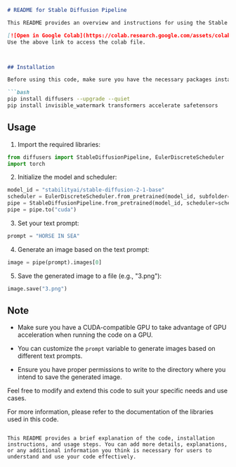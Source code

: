 ```markdown
# README for Stable Diffusion Pipeline

This README provides an overview and instructions for using the Stable Diffusion Pipeline to generate images from text prompts using the "stabilityai/stable-diffusion-2-1-base" model. 

[![Open in Google Colab](https://colab.research.google.com/assets/colab-badge.svg)](https://colab.research.google.com/drive/13wTIjiUYvJY-FWTATSDFMbZ8tM7Bf5Qb?usp=sharing)
Use the above link to access the colab file.



## Installation

Before using this code, make sure you have the necessary packages installed. You can install them using `pip`:

```bash
pip install diffusers --upgrade --quiet
pip install invisible_watermark transformers accelerate safetensors
```

## Usage

1. Import the required libraries:

```python
from diffusers import StableDiffusionPipeline, EulerDiscreteScheduler
import torch
```

2. Initialize the model and scheduler:

```python
model_id = "stabilityai/stable-diffusion-2-1-base"
scheduler = EulerDiscreteScheduler.from_pretrained(model_id, subfolder="scheduler")
pipe = StableDiffusionPipeline.from_pretrained(model_id, scheduler=scheduler, torch_dtype=torch.float16)
pipe = pipe.to("cuda")
```

3. Set your text prompt:

```python
prompt = "HORSE IN SEA"
```

4. Generate an image based on the text prompt:

```python
image = pipe(prompt).images[0]
```

5. Save the generated image to a file (e.g., "3.png"):

```python
image.save("3.png")
```

## Note

- Make sure you have a CUDA-compatible GPU to take advantage of GPU acceleration when running the code on a GPU.

- You can customize the `prompt` variable to generate images based on different text prompts.

- Ensure you have proper permissions to write to the directory where you intend to save the generated image.

Feel free to modify and extend this code to suit your specific needs and use cases.

For more information, please refer to the documentation of the libraries used in this code.
```

This README provides a brief explanation of the code, installation instructions, and usage steps. You can add more details, explanations, or any additional information you think is necessary for users to understand and use your code effectively.
